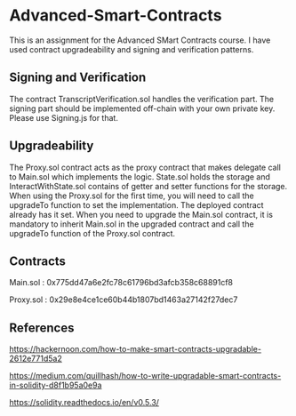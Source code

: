# Advanced-Smart-Contracts

This is an assignment for the Advanced SMart Contracts course. I have used contract upgradeability and signing and verification patterns. 

## Signing and Verification

The contract TranscriptVerification.sol handles the verification part. The signing part should be implemented off-chain with your own private key. Please use Signing.js for that. 

## Upgradeability

The Proxy.sol contract acts as the proxy contract that makes delegate call to Main.sol which implements the logic. State.sol holds the storage and InteractWithState.sol contains of getter and setter functions for the storage. When using the Proxy.sol for the first time, you will need to call the upgradeTo function to set the implementation. The deployed contract already has it set. When you need to upgrade the Main.sol contract, it is mandatory to inherit Main.sol in the upgraded contract and call the upgradeTo function of the Proxy.sol contract.

## Contracts

Main.sol : 0x775dd47a6e2fc78c61796bd3afcb358c68891cf8

Proxy.sol : 0x29e8e4ce1ce60b44b1807bd1463a27142f27dec7

## References

https://hackernoon.com/how-to-make-smart-contracts-upgradable-2612e771d5a2

https://medium.com/quillhash/how-to-write-upgradable-smart-contracts-in-solidity-d8f1b95a0e9a

https://solidity.readthedocs.io/en/v0.5.3/
